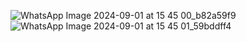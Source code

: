 ![WhatsApp Image 2024-09-01 at 15 45 00_b82a59f9](https://github.com/user-attachments/assets/e09bfc9f-0af7-4757-88ff-7eced5c3967b)
![WhatsApp Image 2024-09-01 at 15 45 01_59bddff4](https://github.com/user-attachments/assets/91f40f29-d0cf-4aa1-81c0-341f5f3a6bf6)
